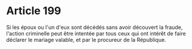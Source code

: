 # Article 199

Si les époux ou l'un d'eux sont décédés sans avoir découvert la fraude, l'action criminelle peut être intentée par tous ceux qui ont intérêt de faire déclarer le mariage valable, et par le procureur de la République.
